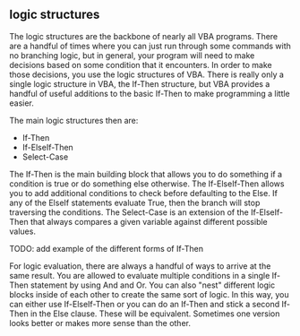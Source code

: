 ## logic structures

The logic structures are the backbone of nearly all VBA programs.  There are a handful of times where you can just run through some commands with no branching logic, but in general, your program will need to make decisions based on some condition that it encounters.  In order to make those decisions, you use the logic structures of VBA.  There is really only a single logic structure in VBA, the If-Then structure, but VBA provides a handful of useful additions to the basic If-Then to make programming a little easier.

The main logic structures then are:

* If-Then
* If-ElseIf-Then
* Select-Case

The If-Then is the main building block that allows you to do something if a condition is true or do something else otherwise.  The If-ElseIf-Then allows you to add additional conditions to check before defaulting to the Else.  If any of the ElseIf statements evaluate True, then the branch will stop traversing the conditions.  The Select-Case is an extension of the If-ElseIf-Then that always compares a given variable against different possible values.

TODO: add example of the different forms of If-Then

For logic evaluation, there are always a handful of ways to arrive at the same result.  You are allowed to evaluate multiple conditions in a single If-Then statement by using And and Or.  You can also "nest" different logic blocks inside of each other to create the same sort of logic.  In this way, you can either use If-ElseIf-Then or you can do an If-Then and stick a second If-Then in the Else clause.  These will be equivalent.  Sometimes one version looks better or makes more sense than the other.
